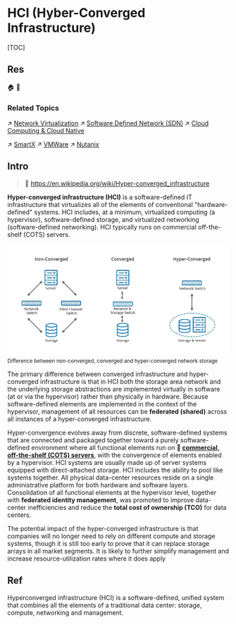 # HCI (Hyber-Converged Infrastructure)

[TOC]



## Res
🏠 
🚧 


### Related Topics
↗ [Network Virtualization](../../../🏎️%20Computer%20Networking%20and%20Communication/👰🏻‍♂️%20Network%20Virtualization/Network%20Virtualization.md)
↗ [Software Defined Network (SDN)](../../../🏎️%20Computer%20Networking%20and%20Communication/🙌🏻%20Software%20Defined%20Network%20(SDN)/Software%20Defined%20Network%20(SDN).md)
↗ [Cloud Computing & Cloud Native](../../../../Software%20Engineering/☁️%20Cloud%20Computing%20&%20Cloud%20Native/Cloud%20Computing%20&%20Cloud%20Native.md)

↗ [SmartX](../../../Electronics%20&%20Information%20Technologies%20Business%20Fields%20Research/Software%20Industry%20&%20Providers/System%20Level%20Software%20Providers/SmartX.md)
↗ [VMWare](../../../Electronics%20&%20Information%20Technologies%20Business%20Fields%20Research/Software%20Industry%20&%20Providers/System%20Level%20Software%20Providers/VMWare.md)
↗ [Nutanix](../../../Electronics%20&%20Information%20Technologies%20Business%20Fields%20Research/Software%20Industry%20&%20Providers/System%20Level%20Software%20Providers/Nutanix.md)



## Intro
> 🔗 https://en.wikipedia.org/wiki/Hyper-converged_infrastructure

**Hyper-converged infrastructure (HCI)** is a software-defined IT infrastructure that virtualizes all of the elements of conventional "hardware-defined" systems. HCI includes, at a minimum, virtualized computing (a hypervisor), software-defined storage, and virtualized networking (software-defined networking). HCI typically runs on commercial off-the-shelf (COTS) servers.

![](../../../../../Assets/Pics/Pasted%20image%2020240410132451.png)
<small>Difference between non-converged, converged and hyper-converged network storage</small>

The primary difference between converged infrastructure and hyper-converged infrastructure is that in HCI both the storage area network and the underlying storage abstractions are implemented virtually in software (at or via the hypervisor) rather than physically in hardware. Because software-defined elements are implemented in the context of the hypervisor, management of all resources can be **federated (shared)** across all instances of a hyper-converged infrastructure.

Hyper-convergence evolves away from discrete, software-defined systems that are connected and packaged together toward a purely software-defined environment where all functional elements run on **🔗 [commercial, off-the-shelf (COTS) servers](https://en.wikipedia.org/wiki/Commercial_off-the-shelf)**, with the convergence of elements enabled by a hypervisor. HCI systems are usually made up of server systems equipped with direct-attached storage. HCI includes the ability to pool like systems together. All physical data-center resources reside on a single administrative platform for both hardware and software layers. Consolidation of all functional elements at the hypervisor level, together with **federated identity management**, was promoted to improve data-center inefficiencies and reduce the **total cost of ownership (TCO)** for data centers.

The potential impact of the hyper-converged infrastructure is that companies will no longer need to rely on different compute and storage systems, though it is still too early to prove that it can replace storage arrays in all market segments. It is likely to further simplify management and increase resource-utilization rates where it does apply



## Ref
[What Is Hyperconverged Infrastructure? | Vmware]: https://www.vmware.com/products/hyper-converged-infrastructure.html

Hyperconverged infrastructure (HCI) is a software-defined, unified system that combines all the elements of a traditional data center: storage, compute, networking and management.
